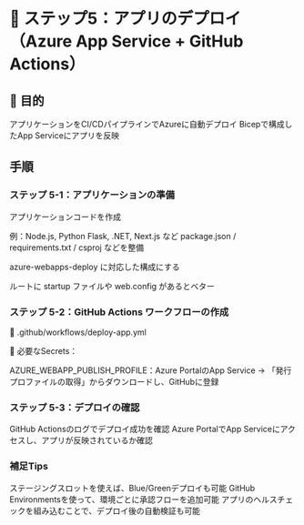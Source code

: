 # 🚀 ステップ5：アプリのデプロイ（Azure App Service + GitHub Actions）

## 🎯 目的
アプリケーションをCI/CDパイプラインでAzureに自動デプロイ
Bicepで構成したApp Serviceにアプリを反映

## 手順

### ステップ 5-1：アプリケーションの準備
アプリケーションコードを作成

例：Node.js, Python Flask, .NET, Next.js など
package.json / requirements.txt / csproj などを整備

azure-webapps-deploy に対応した構成にする

ルートに startup ファイルや web.config があるとベター

### ステップ 5-2：GitHub Actions ワークフローの作成
📁 .github/workflows/deploy-app.yml

🔐 必要なSecrets：

AZURE_WEBAPP_PUBLISH_PROFILE：Azure PortalのApp Service → 「発行プロファイルの取得」からダウンロードし、GitHubに登録

### ステップ 5-3：デプロイの確認
GitHub Actionsのログでデプロイ成功を確認
Azure PortalでApp Serviceにアクセスし、アプリが反映されているか確認

### 補足Tips
ステージングスロットを使えば、Blue/Greenデプロイも可能
GitHub Environmentsを使って、環境ごとに承認フローを追加可能
アプリのヘルスチェックを組み込むことで、デプロイ後の自動検証も可能